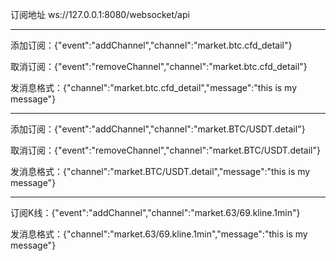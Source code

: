 
订阅地址 ws://127.0.0.1:8080/websocket/api

---
添加订阅：{"event":"addChannel","channel":"market.btc.cfd_detail"}

取消订阅：{"event":"removeChannel","channel":"market.btc.cfd_detail"}

发消息格式：{"channel":"market.btc.cfd_detail","message":"this is my message"}

---

添加订阅：{"event":"addChannel","channel":"market.BTC/USDT.detail"}

取消订阅：{"event":"removeChannel","channel":"market.BTC/USDT.detail"}

发消息格式：{"channel":"market.BTC/USDT.detail","message":"this is my message"}

---

订阅K线：{"event":"addChannel","channel":"market.63/69.kline.1min"}


发消息格式：{"channel":"market.63/69.kline.1min","message":"this is my message"}